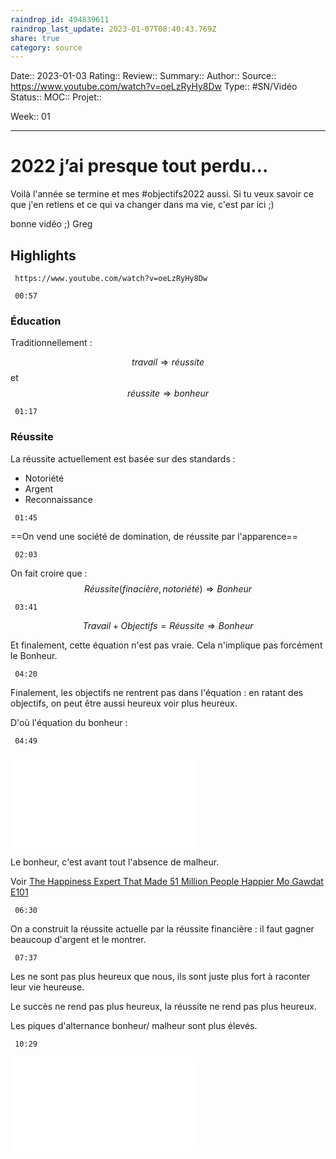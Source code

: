 ```yaml
---
raindrop_id: 494839611
raindrop_last_update: 2023-01-07T08:40:43.769Z
share: true
category: source
---
```


Date:: 2023-01-03
Rating::
Review:: 
Summary:: 
Author::
Source:: https://www.youtube.com/watch?v=oeLzRyHy8Dw
Type:: #SN/Vidéo 
Status:: 
MOC::
Projet:: 

Week:: 01

***
# 2022 j’ai presque tout perdu…

Voilà l'année se termine et mes #objectifs2022 aussi. 
Si tu veux savoir ce que j'en retiens et ce qui va changer dans ma vie, c'est par ici ;)

bonne vidéo ;)
Greg

## Highlights

```timestamp-url 
 https://www.youtube.com/watch?v=oeLzRyHy8Dw
 ```

```timestamp 
 00:57
 ```

### Éducation 
Traditionnellement : 

$$ travail \Longrightarrow réussite$$ et 
$$réussite \Longrightarrow bonheur$$
```timestamp 
 01:17
 ```

### Réussite
La réussite actuellement est basée sur des standards :
- Notoriété
- Argent
- Reconnaissance

```timestamp 
 01:45
 ```

==On vend une société de domination, de réussite par l'apparence==

```timestamp 
 02:03
 ```

On fait croire que :
$$Réussite(finacière, notoriété) \Longrightarrow Bonheur$$
```timestamp 
 03:41
 ```

$$Travail + Objectifs = Réussite \Longrightarrow Bonheur$$

Et finalement, cette équation n'est pas vraie. Cela n'implique pas forcément le Bonheur.

```timestamp 
 04:20
 ```

Finalement, les objectifs ne rentrent pas dans l'équation : en ratant des objectifs, on peut être aussi heureux voir plus heureux.

D'où l'équation du bonheur :

```timestamp 
 04:49
 ```

![Équation du bonheur](../seeds/%C3%89quation%20du%20bonheur.md)

Le bonheur, c'est avant tout l'absence de malheur.

Voir [The Happiness Expert That Made 51 Million People Happier Mo Gawdat  E101](The%20Happiness%20Expert%20That%20Made%2051%20Million%20People%20Happier%20Mo%20Gawdat%20%20E101)

```timestamp 
 06:30
 ```

On a construit la réussite actuelle par la réussite financière : il faut gagner beaucoup d'argent et le montrer.

```timestamp 
 07:37
 ```

Les ne sont pas plus heureux que nous, ils sont juste plus fort à raconter leur vie heureuse.

Le succès ne rend pas plus heureux, la réussite ne rend pas plus heureux.

Les piques d'alternance bonheur/ malheur sont plus élevés.

```timestamp 
 10:29
 ```

![Sa définition du bonheur](../seeds/Sa%20d%C3%A9finition%20du%20bonheur.md)

